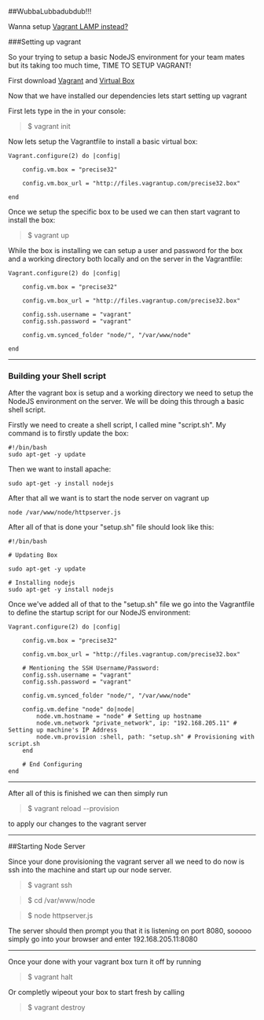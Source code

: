 ##WubbaLubbadubdub!!!

Wanna setup [Vagrant LAMP instead?](https://github.com/fufu70/HackStetson-Vagrant-LAMP)

###Setting up vagrant

So your trying to setup a basic NodeJS environment for your team mates but its taking too much time, TIME TO SETUP VAGRANT!

First download [Vagrant](https://www.vagrantup.com/downloads.html) and [Virtual Box](https://www.virtualbox.org/wiki/Downloads)

Now that we have installed our dependencies lets start setting up vagrant

First lets type in the  in your console: 

> $ vagrant init 

Now lets setup the Vagrantfile to install a basic virtual box:

```
Vagrant.configure(2) do |config|

	config.vm.box = "precise32"

	config.vm.box_url = "http://files.vagrantup.com/precise32.box"
	
end
```


Once we setup the specific box to be used we can then start vagrant to install the box:

> $ vagrant up

While the box is installing we can setup a user and password for the box and a working directory both locally and on the server in the Vagrantfile:

```
Vagrant.configure(2) do |config|

	config.vm.box = "precise32"

	config.vm.box_url = "http://files.vagrantup.com/precise32.box"

	config.ssh.username = "vagrant"
	config.ssh.password = "vagrant"

	config.vm.synced_folder "node/", "/var/www/node"
	
end
```
---

### Building your Shell script

After the vagrant box is setup and a working directory we need to setup the NodeJS environment on the server. We will be doing this through a basic shell script.

Firstly we need to create a shell script, I called mine "script.sh". My command is to firstly update the box:

```shell
#!/bin/bash
sudo apt-get -y update 
```

Then we want to install apache:

```shell
sudo apt-get -y install nodejs
```

After that all we want is to start the node server on vagrant up

```shell
node /var/www/node/httpserver.js
````

After all of that is done your "setup.sh" file should look like this:

```shell
#!/bin/bash

# Updating Box

sudo apt-get -y update

# Installing nodejs
sudo apt-get -y install nodejs
```


Once we've added all of that to the "setup.sh" file we go into the Vagrantfile to define the startup script for our NodeJS environment:

```
Vagrant.configure(2) do |config|

	config.vm.box = "precise32"

	config.vm.box_url = "http://files.vagrantup.com/precise32.box"

	# Mentioning the SSH Username/Password:
	config.ssh.username = "vagrant"
	config.ssh.password = "vagrant"

	config.vm.synced_folder "node/", "/var/www/node"

	config.vm.define "node" do|node|
		node.vm.hostname = "node" # Setting up hostname
		node.vm.network "private_network", ip: "192.168.205.11" # Setting up machine's IP Address
		node.vm.provision :shell, path: "setup.sh" # Provisioning with script.sh
	end

	# End Configuring
end
```
---

After all of this is finished we can then simply run

> $ vagrant reload --provision

to apply our changes to the vagrant server

---

##Starting Node Server

Since your done provisioning the vagrant server all we need to do now is ssh into the machine and start up our node server.

> $ vagrant ssh

> $ cd /var/www/node

> $ node httpserver.js

The server should then prompt you that it is listening on port 8080, sooooo simply go into your browser and enter 192.168.205.11:8080

---

Once your done with your vagrant box turn it off by running 

> $ vagrant halt

Or completly wipeout your box to start fresh by calling 

> $ vagrant destroy
